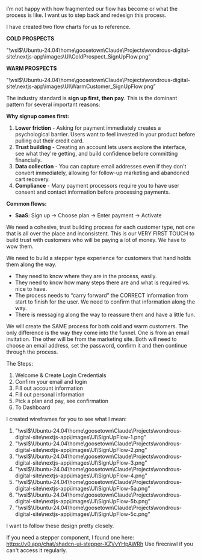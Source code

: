 I’m not happy with how fragmented our flow has become or what the process is like. I want us to step back and redesign this process.

I have created two flow charts for us to reference. 

**COLD PROSPECTS**

"\\wsl$\Ubuntu-24.04\home\goosetown\Claude\Projects\wondrous-digital-site\nextjs-app\images\UI\ColdProspect_SignUpFlow.png”

**WARM PROSPECTS**

"\\wsl$\Ubuntu-24.04\home\goosetown\Claude\Projects\wondrous-digital-site\nextjs-app\images\UI\WarmCustomer_SignUpFlow.png”

The industry standard is **sign up first, then pay**. This is the dominant pattern for several important reasons:

**Why signup comes first:**

1. **Lower friction** - Asking for payment immediately creates a psychological barrier. Users want to feel invested in your product before pulling out their credit card.
2. **Trust building** - Creating an account lets users explore the interface, see what they're getting, and build confidence before committing financially.
3. **Data collection** - You can capture email addresses even if they don't convert immediately, allowing for follow-up marketing and abandoned cart recovery.
4. **Compliance** - Many payment processors require you to have user consent and contact information before processing payments.

**Common flows:**

- **SaaS**: Sign up → Choose plan → Enter payment → Activate

We need a cohesive, trust building process for each customer type, not one that is all over the place and inconsistent. This is our VERY FIRST TOUCH to build trust with customers who will be paying a lot of money. We have to wow them.

We need to build a stepper type experience for customers that hand holds them along the way.

- They need to know where they are in the process, easily.
- They need to know how many steps there are and what is required vs. nice to have.
- The process needs to “carry forward” the CORRECT information from start to finish for the user. We need to confirm that information along the way.
- There is messaging along the way to reassure them and have a little fun.

We will create the SAME process for both cold and warm customers. The only difference is the way they come into the funnel. One is from an email invitation. The other will be from the marketing site. Both will need to choose an email address, set the password, confirm it and then continue through the process.

The Steps:

1. Welcome & Create Login Credentials
2. Confirm your email and login
3. Fill out account information
4. Fill out personal information
5. Pick a plan and pay, see confirmation
6. To Dashboard

I created wireframes for you to see what I mean:

1. "\\wsl$\Ubuntu-24.04\home\goosetown\Claude\Projects\wondrous-digital-site\nextjs-app\images\UI\SignUpFlow-1.png”
2. "\\wsl$\Ubuntu-24.04\home\goosetown\Claude\Projects\wondrous-digital-site\nextjs-app\images\UI\SignUpFlow-2.png”
3. "\\wsl$\Ubuntu-24.04\home\goosetown\Claude\Projects\wondrous-digital-site\nextjs-app\images\UI\SignUpFlow-3.png”
4. "\\wsl$\Ubuntu-24.04\home\goosetown\Claude\Projects\wondrous-digital-site\nextjs-app\images\UI\SignUpFlow-4.png”
5. "\\wsl$\Ubuntu-24.04\home\goosetown\Claude\Projects\wondrous-digital-site\nextjs-app\images\UI\SignUpFlow-5a.png”
6. "\\wsl$\Ubuntu-24.04\home\goosetown\Claude\Projects\wondrous-digital-site\nextjs-app\images\UI\SignUpFlow-5b.png”
7. "\\wsl$\Ubuntu-24.04\home\goosetown\Claude\Projects\wondrous-digital-site\nextjs-app\images\UI\SignUpFlow-5c.png”

I want to follow these design pretty closely. 

If you need a stepper component, I found one here:
https://v0.app/chat/shadcn-ui-stepper-XZVvYHpAWRh
Use firecrawl if you can't access it regularly.
